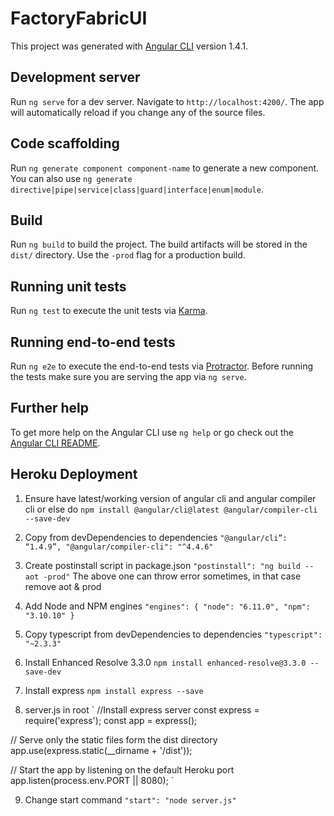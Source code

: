 # FactoryFabricUI

This project was generated with [Angular CLI](https://github.com/angular/angular-cli) version 1.4.1.

## Development server

Run `ng serve` for a dev server. Navigate to `http://localhost:4200/`. The app will automatically reload if you change any of the source files.

## Code scaffolding

Run `ng generate component component-name` to generate a new component. You can also use `ng generate directive|pipe|service|class|guard|interface|enum|module`.

## Build

Run `ng build` to build the project. The build artifacts will be stored in the `dist/` directory. Use the `-prod` flag for a production build.

## Running unit tests

Run `ng test` to execute the unit tests via [Karma](https://karma-runner.github.io).

## Running end-to-end tests

Run `ng e2e` to execute the end-to-end tests via [Protractor](http://www.protractortest.org/).
Before running the tests make sure you are serving the app via `ng serve`.

## Further help

To get more help on the Angular CLI use `ng help` or go check out the [Angular CLI README](https://github.com/angular/angular-cli/blob/master/README.md).

## Heroku Deployment
1. Ensure have latest/working version of angular cli and angular compiler cli or else do
`npm install @angular/cli@latest @angular/compiler-cli --save-dev`

2. Copy from devDependencies  to dependencies
` "@angular/cli”: “1.4.9”,
"@angular/compiler-cli": "^4.4.6" `

3. Create postinstall script in package.json
`"postinstall": "ng build --aot -prod"`
The above one can throw error sometimes, in that case remove aot & prod

4. Add Node and NPM engines
`"engines": {
    "node": "6.11.0",
    "npm": "3.10.10"
  }`

5. Copy typescript from devDependencies to dependencies
`"typescript": "~2.3.3"`

6. Install Enhanced Resolve 3.3.0
`npm install enhanced-resolve@3.3.0 --save-dev`

7. Install express
`npm install express --save`

8. server.js in root
`
//Install express server
const express = require('express');
const app = express();

// Serve only the static files form the dist directory
app.use(express.static(__dirname + '/dist'));

// Start the app by listening on the default Heroku port
app.listen(process.env.PORT || 8080); `

9. Change start command
`"start": "node server.js"`
